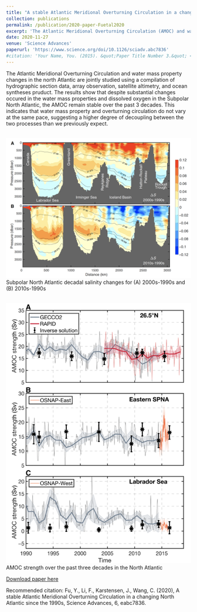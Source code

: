 ```yaml
---
title: "A stable Atlantic Meridional Overturning Circulation in a changing North Atlantic since the 1990s"
collection: publications
permalink: /publication/2020-paper-Fuetal2020
excerpt: 'The Atlantic Meridional Overturning Circulation (AMOC) and water mass property changes in the north Atlantic are jointly studied using a compilation of hydrographic section data, array observation, satellite altimetry, and ocean syntheses pruduct. The results indicate that water mass property and overturning circulation do not vary at the same pace, suggesting a higher degree of decoupling between the two processes than we previously expect.'
date: 2020-11-27
venue: 'Science Advances'
paperurl: 'https://www.science.org/doi/10.1126/sciadv.abc7836'
#citation: 'Your Name, You. (2015). &quot;Paper Title Number 3.&quot; <i>Journal 1</i>. 1(3).'
---
```

The Atlantic Meridional Overturning Circulation and water mass property changes in the north Atlantic are jointly studied using a compilation of hydrographic section data, array observation, satellite altimetry, and ocean syntheses pruduct. The results show that despite substantial changes occured in the water mass properties and dissolved oxygen in the Subpolar North Atlantic, the AMOC remain stable over the past 3 decades. This indicates that water mass property and overturning circulation do not vary at the same pace, suggesting a higher degree of decoupling between the two processes than we previously expect.

<br/><img width="660" src='/images/Fu2020fig1.png'><br/>
Subpolar North Atlantic decadal salinity changes for (A) 2000s-1990s and (B) 2010s-1990s

<br/><img width="550" src='/images/Fu2020fig2.png'><br/>
AMOC strength over the past three decades in the North Atlantic

[Download paper here](http://fuyao5411.github.io/files/Fu2020.pdf)

Recommended citation: Fu, Y., Li, F., Karstensen, J., Wang, C. (2020), A stable Atlantic Meridional Overturning Circulation in a changing North Atlantic since the 1990s, Science Advances, 6, eabc7836. 